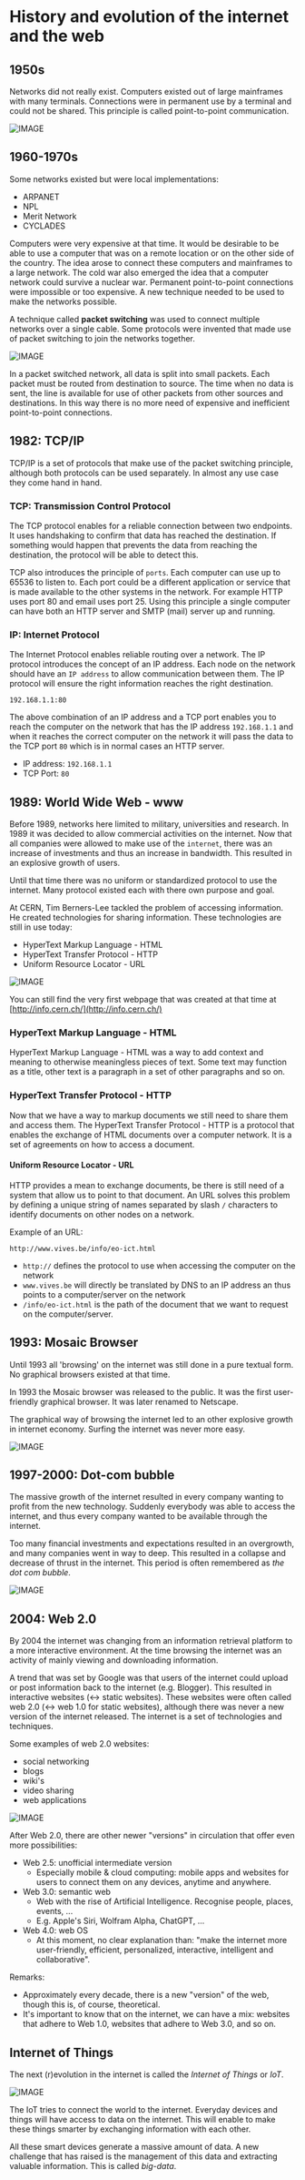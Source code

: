 # History and evolution of the internet and the web

## 1950s

Networks did not really exist. Computers existed out of large mainframes with many terminals. Connections were in permanent use by a terminal and could not be shared. This principle is called point-to-point communication.

![IMAGE](./images/image1.png)

## 1960-1970s

Some networks existed but were local implementations:

* ARPANET
* NPL
* Merit Network
* CYCLADES

Computers were very expensive at that time. It would be desirable to be able to use a computer that was on a remote location or on the other side of the country. The idea arose to connect these computers and mainframes to a large network. The cold war also emerged the idea that a computer network could survive a nuclear war. Permanent point-to-point connections were impossible or too expensive. A new technique needed to be used to make the networks possible.

A technique called **packet switching** was used to connect multiple networks over a single cable. Some protocols were invented that made use of packet switching to join the networks together.

![IMAGE](./images/image2.png)

In a packet switched network, all data is split into small packets. Each packet must be routed from destination to source. The time when no data is sent, the line is available for use of other packets from other sources and destinations. In this way there is no more need of expensive and inefficient point-to-point connections.

## 1982: TCP/IP

TCP/IP is a set of protocols that make use of the packet switching principle, although both protocols can be used separately. In almost any use case they come hand in hand.

### TCP: Transmission Control Protocol

The TCP protocol enables for a reliable connection between two endpoints. It uses handshaking to confirm that data has reached the destination. If something would happen that prevents the data from reaching the destination, the protocol will be able to detect this.

TCP also introduces the principle of `ports`. Each computer can use up to 65536 to listen to. Each port could be a different application or service that is made available to the other systems in the network. For example HTTP uses port 80 and email uses port 25. Using this principle a single computer can have both an HTTP server and SMTP (mail) server up and running.

### IP: Internet Protocol

The Internet Protocol enables reliable routing over a network. The IP protocol introduces the concept of an IP address. Each node on the network should have an `IP address` to allow communication between them. The IP protocol will ensure the right information reaches the right destination.

```url
192.168.1.1:80
```

The above combination of an IP address and a TCP port enables you to reach the computer on the network that has the IP address `192.168.1.1` and when it reaches the correct computer on the network it will pass the data to the TCP port `80` which is in normal cases an HTTP server.

* IP address: `192.168.1.1`
* TCP Port: `80`

## 1989: World Wide Web - www

Before 1989, networks here limited to military, universities and research. In 1989 it was decided to allow commercial activities on the internet. Now that all companies were allowed to make use of the `internet`, there was an increase of investments and thus an increase in bandwidth. This resulted in an explosive growth of users.

Until that time there was no uniform or standardized protocol to use the internet. Many protocol existed each with there own purpose and goal.

At CERN, Tim Berners-Lee tackled the problem of accessing information. He created technologies for sharing information. These technologies are still in use today:

* HyperText Markup Language - HTML
* HyperText Transfer Protocol - HTTP
* Uniform Resource Locator - URL

![IMAGE](./images/image3.png)

You can still find the very first webpage that was created at that time at [http://info.cern.ch/](http://info.cern.ch/)

### HyperText Markup Language - HTML

HyperText Markup Language - HTML was a way to add context and meaning to otherwise meaningless pieces of text. Some text may function as a title, other text is a paragraph in a set of other paragraphs and so on.

### HyperText Transfer Protocol - HTTP

Now that we have a way to markup documents we still need to share them and access them. The HyperText Transfer Protocol - HTTP is a protocol that enables the exchange of HTML documents over a computer network. It is a set of agreements on how to access a document.

#### Uniform Resource Locator - URL

HTTP provides a mean to exchange documents, be there is still need of a system that allow us to point to that document. An URL solves this problem by defining a unique string of names separated by slash `/` characters to identify documents on other nodes on a network.

Example of an URL:

```url
http://www.vives.be/info/eo-ict.html
```

* `http://` defines the protocol to use when accessing the computer on the network
* `www.vives.be` will directly be translated by DNS to an IP address an thus points to a computer/server on the network
* `/info/eo-ict.html` is the path of the document that we want to request on the computer/server.

## 1993: Mosaic Browser

Until 1993 all 'browsing' on the internet was still done in a pure textual form. No graphical browsers existed at that time.

In 1993 the Mosaic browser was released to the public. It was the first user-friendly graphical browser. It was later renamed to Netscape.

The graphical way of browsing the internet led to an other explosive growth in internet economy. Surfing the internet was never more easy.

![IMAGE](./images/image4.png)

## 1997-2000: Dot-com bubble

The massive growth of the internet resulted in every company wanting to profit from the new technology. Suddenly everybody was able to access the internet, and thus every company wanted to be available through the internet.

Too many financial investments and expectations resulted in an overgrowth, and many companies went in way to deep. This resulted in a collapse and decrease of thrust in the internet. This period is often remembered as *the dot com bubble*.

![IMAGE](./images/image5.png)

## 2004: Web 2.0

By 2004 the internet was changing from an information retrieval platform to a more interactive environment. At the time browsing the internet was an activity of mainly viewing and downloading information.

A trend that was set by Google was that users of the internet could upload or post information back to the internet (e.g. Blogger). This resulted in interactive websites (<-> static websites). These websites were often called web 2.0 (<-> web 1.0 for static websites), although there was never a new version of the internet released. The internet is a set of technologies and techniques.

Some examples of web 2.0 websites:

* social networking
* blogs
* wiki's
* video sharing
* web applications

![IMAGE](./images/image6.png)

After Web 2.0, there are other newer "versions" in circulation that offer even more possibilities:
* Web 2.5: unofficial intermediate version
    * Especially mobile & cloud computing: mobile apps and websites for users to connect them on any devices, anytime and anywhere.
* Web 3.0: semantic web
    * Web with the rise of Artificial Intelligence. Recognise people, places, events, ...
    * E.g. Apple's Siri, Wolfram Alpha, ChatGPT, ...
* Web 4.0: web OS
    * At this moment, no clear explanation than: "make the internet more user-friendly, efficient, personalized, interactive, intelligent and collaborative".

Remarks:
* Approximately every decade, there is a new "version" of the web, though this is, of course, theoretical.
* It's important to know that on the internet, we can have a mix: websites that adhere to Web 1.0, websites that adhere to Web 3.0, and so on.

## Internet of Things

The next (r)evolution in the internet is called the *Internet of Things* or *IoT*. 

![IMAGE](./images/image7.png)

The IoT tries to connect the world to the internet. Everyday devices and things will have access to data on the internet. This will enable to make these things smarter by exchanging information with each other.

All these smart devices generate a massive amount of data. A new challenge that has raised is the management of this data and extracting valuable information. This is called *big-data*.